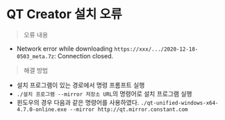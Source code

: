 # QT Creator 설치 오류

> 오류 내용
- Network error while downloading `https://xxx/.../2020-12-18-0503_meta.7z`: Connection closed.

    
> 해결 방법
- 설치 프로그램이 있는 경로에서 명령 프롬프트 실행
- `./설치 프로그램 --mirror 저장소 URL`의 명령어로 설치 프로그램 실행
- 윈도우의 경우 다음과 같은 명령어를 사용하였다. `./qt-unified-windows-x64-4.7.0-online.exe --mirror http://qt.mirror.constant.com`


